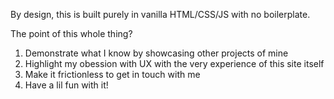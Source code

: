 By design, this is built purely in vanilla HTML/CSS/JS with no boilerplate. 

The point of this whole thing?
1) Demonstrate what I know by showcasing other projects of mine
2) Highlight my obession with UX with the very experience of this site itself
3) Make it frictionless to get in touch with me
4) Have a lil fun with it! 